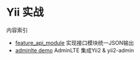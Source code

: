 # Yii 实战

内容索引
* [feature_api_module](https://github.com/hanguangchao/artisanyii/tree/feature_api_module) 实现接口模块统一JSON输出
* [adminlte demo](https://github.com/hanguangchao/artisanyii/tree/AdminLTE) AdminLTE 集成Yii2 & yii2-admin
